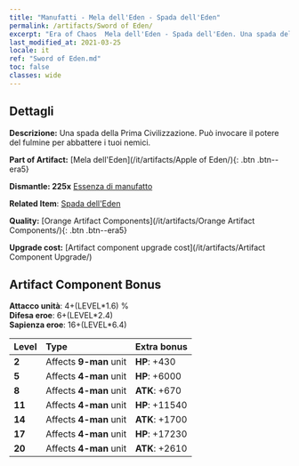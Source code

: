 ```yaml
---
title: "Manufatti - Mela dell'Eden - Spada dell'Eden"
permalink: /artifacts/Sword of Eden/
excerpt: "Era of Chaos  Mela dell'Eden - Spada dell'Eden. Una spada della Prima Civilizzazione. Può invocare il potere del fulmine per abbattere i tuoi nemici."
last_modified_at: 2021-03-25
locale: it
ref: "Sword of Eden.md"
toc: false
classes: wide
---
```




## Dettagli

 **Descrizione:** Una spada della Prima Civilizzazione. Può invocare il potere del fulmine per abbattere i tuoi nemici.

 **Part of Artifact:** [Mela dell'Eden](/it/artifacts/Apple of Eden/){: .btn .btn--era5}

 **Dismantle: 225x** [Essenza di manufatto](/it/Items/con_905/)

 **Related Item**: [Spada dell'Eden](/it/Items/art_185/)

 **Quality:** [Orange Artifact Components](/it/artifacts/Orange Artifact Components/){: .btn .btn--era5}

 **Upgrade cost:** [Artifact component upgrade cost](/it/artifacts/Artifact Component Upgrade/)

## Artifact Component Bonus

  **Attacco unità**: 4+(LEVEL\*1.6) %<br/>**Difesa eroe**: 6+(LEVEL\*2.4)<br/>**Sapienza eroe**: 16+(LEVEL\*6.4)

  |  Level  | Type |    Extra bonus  | 
  |:--------|:-----|:----------------| 
  | **2** | Affects **9-man** unit | **HP**: +430 | 
  | **5** | Affects **4-man** unit | **HP**: +6000 | 
  | **8** | Affects **4-man** unit | **ATK**: +670 | 
  | **11** | Affects **4-man** unit | **HP**: +11540 | 
  | **14** | Affects **4-man** unit | **ATK**: +1700 | 
  | **17** | Affects **4-man** unit | **HP**: +17230 | 
  | **20** | Affects **4-man** unit | **ATK**: +2610 | 
